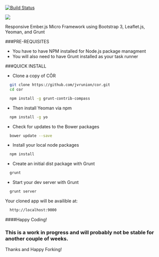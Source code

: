 <p><a href="http://travis-ci.org/gruntjs/grunt"><img src="https://secure.travis-ci.org/gruntjs/grunt.png?branch=master" alt="Build Status" style="max-width:100%;"></a>
<p><img src="https://raw.github.com/jvrunion/cor/gh-pages/app/images/cor-hero.png" style="max-width:100%;"></p>

Responsive Ember.js Micro Framework using Bootstrap 3, Leaflet.js, Yeoman, and Grunt

###PRE-REQUISITES

* You have to have NPM installed for Node.js package managment
* You will also need to have Grunt installed as your task runner

###QUICK INSTALL

* Clone a copy of C&#213;R

```bash
  git clone https://github.com/jvrunion/cor.git
  cd cor
```

```bash
  npm install -g grunt-contrib-compass
```

* Then install Yeoman via npm

```bash
  npm install -g yo
```				
* Check for updates to the Bower packages

```bash
  bower update --save
```	

* Install your local node packages

```bash
  npm install
```

* Create an initial dist package with Grunt

```bash
  grunt
```	

* Start your dev server with Grunt

```bash
  grunt server
```	

Your cloned app will be availible at:

```bash
  http://localhost:9000
```

####Happy Coding!

### This is a work in progress and will probably not be stable for another couple of weeks.

Thanks and Happy Forking!
